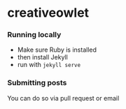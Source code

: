 # creativeowlet

### Running locally
- Make sure Ruby is installed
- then install Jekyll
- run with `jekyll serve`

### Submitting posts
You can do so via pull request or email
